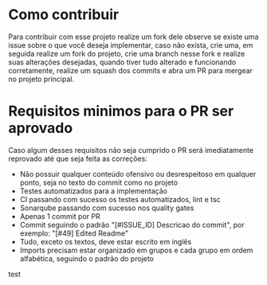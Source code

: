# Como contribuir
Para contribuir com esse projeto realize um fork dele observe se existe uma issue sobre o que você deseja implementar, caso não exista, crie uma, em seguida realize um fork do projeto, crie uma branch nesse fork e realize suas alterações desejadas, quando tiver tudo alterado e funcionando corretamente, realize um squash dos commits e abra um PR para mergear no projeto principal.

# Requisitos minimos para o PR ser aprovado
Caso algum desses requisitos não seja cumprido o PR será imediatamente reprovado até que seja feita as correções:
- Não possuir qualquer conteúdo ofensivo ou desrespeitoso em qualquer ponto, seja no texto do commit como no projeto
- Testes automatizados para a implementação
- CI passando com sucesso os testes automatizados, lint e tsc
- Sonarqube passando com sucesso nos quality gates
- Apenas 1 commit por PR
- Commit seguindo o padrão "[#ISSUE_ID] Descricao do commit", por exemplo: "[#49] Edited Readme"
- Tudo, exceto os textos, deve estar escrito em inglês
- Imports precisam estar organizado em grupos e cada grupo em ordem alfabética, seguindo o padrão do projeto

test